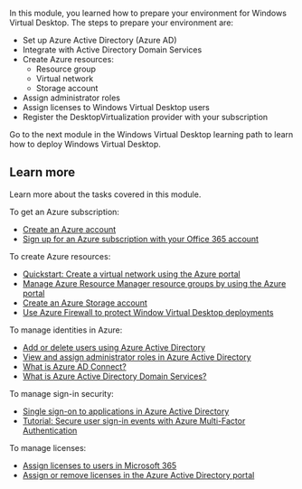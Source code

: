 In this module, you learned how to prepare your environment for Windows Virtual Desktop. The steps to prepare your environment are:

- Set up Azure Active Directory (Azure AD)
- Integrate with Active Directory Domain Services
- Create Azure resources:
  - Resource group
  - Virtual network
  - Storage account
- Assign administrator roles
- Assign licenses to Windows Virtual Desktop users
- Register the DesktopVirtualization provider with your subscription

Go to the next module in the Windows Virtual Desktop learning path to learn how to deploy Windows Virtual Desktop.

## Learn more

Learn more about the tasks covered in this module.

To get an Azure subscription:

- [Create an Azure account](https://azure.microsoft.com/free/)
- [Sign up for an Azure subscription with your Office 365 account](/azure/cost-management-billing/manage/office-365-account-for-azure-subscription)

To create Azure resources:

- [Quickstart: Create a virtual network using the Azure portal](/azure/virtual-network/quick-create-portal)
- [Manage Azure Resource Manager resource groups by using the Azure portal](/azure/azure-resource-manager/management/manage-resource-groups-portal)
- [Create an Azure Storage account](/azure/storage/common/storage-account-create?tabs=azure-portal)
- [Use Azure Firewall to protect Window Virtual Desktop deployments](/azure/firewall/protect-windows-virtual-desktop)

To manage identities in Azure:

- [Add or delete users using Azure Active Directory](/azure/active-directory/fundamentals/add-users-azure-active-directory)
- [View and assign administrator roles in Azure Active Directory](/azure/active-directory/users-groups-roles/directory-manage-roles-portal)
- [What is Azure AD Connect?](/azure/active-directory/hybrid/whatis-azure-ad-connect)
- [What is Azure Active Directory Domain Services?](/azure/active-directory-domain-services/overview)

To manage sign-in security:

- [Single sign-on to applications in Azure Active Directory](/azure/active-directory/manage-apps/what-is-single-sign-on)
- [Tutorial: Secure user sign-in events with Azure Multi-Factor Authentication](/azure/active-directory/authentication/tutorial-enable-azure-mfa)

To manage licenses:

- [Assign licenses to users in Microsoft 365](/microsoft-365/admin/manage/assign-licenses-to-users)
- [Assign or remove licenses in the Azure Active Directory portal](/azure/active-directory/fundamentals/license-users-groups)